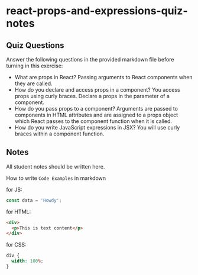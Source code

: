 # react-props-and-expressions-quiz-notes

## Quiz Questions

Answer the following questions in the provided markdown file before turning in this exercise:

- What are props in React?
  Passing arguments to React components when they are called.
- How do you declare and access props in a component?
  You access props using curly braces. Declare a props in the parameter of a component.
- How do you pass props to a component?
  Arguments are passed to components in HTML attributes and are assigned to a props object which React passes to the component function when it is called.
- How do you write JavaScript expressions in JSX?
  You will use curly braces within a component function.

## Notes

All student notes should be written here.

How to write `Code Examples` in markdown

for JS:

```javascript
const data = 'Howdy';
```

for HTML:

```html
<div>
  <p>This is text content</p>
</div>
```

for CSS:

```css
div {
  width: 100%;
}
```

